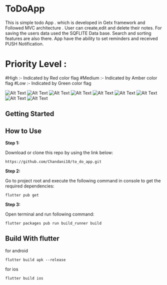 # ToDoApp

This is simple todo App . which is developed in Getx framework and Followed MVC architecture . User can create,edit and delete their notes.
For saving the users data used the SQFLITE Data base. Search and sorting features are also there. App have the ability to set reminders and received PUSH Notification.

# Priority Level :

#High :- Indicated by Red color flag
#Medium :- Indicated by Amber color flag
#Low :- Indicated by Green color flag

![Alt Text](screenshot/Screenshot_1691751978.png)
![Alt Text](screenshot/Screenshot_1691751992.png)
![Alt Text](screenshot/Screenshot_1691751999.png)
![Alt Text](screenshot/Screenshot_1691752079.png)
![Alt Text](screenshot/Screenshot_1691752094.png)
![Alt Text](screenshot/Screenshot_1691752101.png)
![Alt Text](screenshot/Screenshot_1691752113.png)
![Alt Text](screenshot/Screenshot_1691752135.png)
![Alt Text](screenshot/Screenshot_1691752176.png)

## Getting Started

## How to Use

**Step 1:**

Download or clone this repo by using the link below:

```
https://github.com/Chandani10/to_do_app.git

```

**Step 2:**

Go to project root and execute the following command in console to get the required dependencies:

```
flutter pub get 

```
**Step 3:**

Open terminal and run following command:

```
flutter packages pub run build_runner build

```

## Build With flutter

for android

```
flutter build apk --release
```

for ios

```
flutter build ios

```
